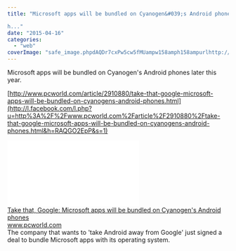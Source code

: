 ```yaml
---
title: "Microsoft apps will be bundled on Cyanogen&#039;s Android phones later this year. 

h..."
date: "2015-04-16"
categories: 
  - "web"
coverImage: "safe_image.phpdAQDr7cxPw5cw5fMUampw158amph158ampurlhttp://images.techhive.com/images/article/2014/01/cyanogen_5-100224710-large.jpg"
---
```


Microsoft apps will be bundled on Cyanogen's Android phones later this year.  
  
[http://www.pcworld.com/article/2910880/take-that-google-microsoft-apps-will-be-bundled-on-cyanogens-android-phones.html](http://l.facebook.com/l.php?u=http%3A%2F%2Fwww.pcworld.com%2Farticle%2F2910880%2Ftake-that-google-microsoft-apps-will-be-bundled-on-cyanogens-android-phones.html&h=RAQGO2EpP&s=1)  
  
[![](images/safe_image.php?d=AQDr7cxPw5cw5fMU&w=158&h=158&url=http%3A%2F%2Fimages.techhive.com%2Fimages%2Farticle%2F2014%2F01%2Fcyanogen_5-100224710-large.jpg)](http://l.facebook.com/l.php?u=http%3A%2F%2Fwww.pcworld.com%2Farticle%2F2910880%2Ftake-that-google-microsoft-apps-will-be-bundled-on-cyanogens-android-phones.html&h=IAQFF6HT7&s=1)  
[Take that, Google: Microsoft apps will be bundled on Cyanogen's Android phones](http://l.facebook.com/l.php?u=http%3A%2F%2Fwww.pcworld.com%2Farticle%2F2910880%2Ftake-that-google-microsoft-apps-will-be-bundled-on-cyanogens-android-phones.html%3Ffb_ref%3DDefault%26fb_source%3Dmessage&h=6AQGSVeQh&s=1)  
www.pcworld.com  
The company that wants to 'take Android away from Google' just signed a deal to bundle Microsoft apps with its operating system.
